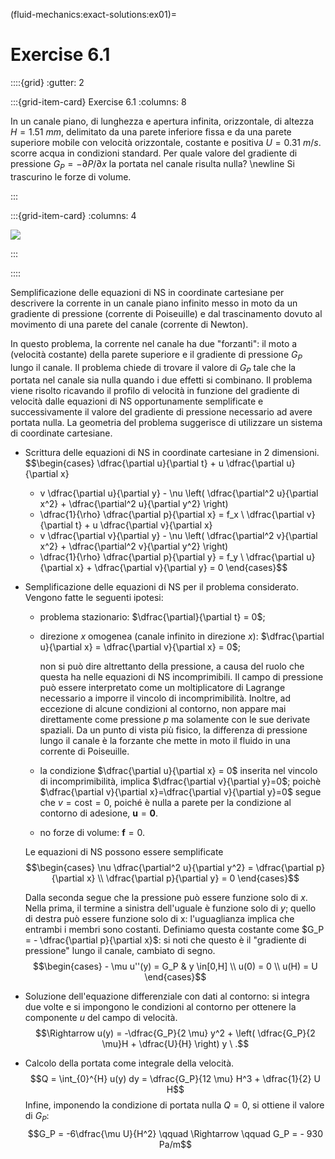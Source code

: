 (fluid-mechanics:exact-solutions:ex01)=
# Exercise 6.1

::::{grid}
:gutter: 2

:::{grid-item-card} Exercise 6.1
:columns: 8

In un canale piano, di lunghezza e apertura infinita, 
orizzontale, di altezza $H=1.51\ mm$,
delimitato da una parete inferiore fissa e da una parete superiore 
mobile con velocità orizzontale, costante e positiva $U=0.31\ m/s$.
scorre acqua in condizioni standard.
Per quale valore del gradiente di pressione $G_P = -\partial P/\partial x$ la portata nel canale risulta nulla? \newline
Si trascurino le forze di volume.

:::

:::{grid-item-card}
:columns: 4

![](../../fig/slnEsatte-newton-couette.png)

:::

::::


Semplificazione delle equazioni di NS in coordinate cartesiane per
descrivere la corrente in un canale piano infinito messo in moto da un
gradiente di pressione (corrente di Poiseuille) e dal trascinamento
dovuto al movimento di una parete del canale (corrente di Newton).

In questo problema, la corrente nel canale ha due \"forzanti\": il moto
a (velocità costante) della parete superiore e il gradiente di pressione
$G_P$ lungo il canale. Il problema chiede di trovare il valore di $G_P$
tale che la portata nel canale sia nulla quando i due effetti si
combinano. Il problema viene risolto ricavando il profilo di velocità in
funzione del gradiente di velocità dalle equazioni di NS opportunamente
semplificate e successivamente il valore del gradiente di pressione
necessario ad avere portata nulla. La geometria del problema suggerisce
di utilizzare un sistema di coordinate cartesiane.

-   Scrittura delle equazioni di NS in coordinate cartesiane in 2
    dimensioni. $$\begin{cases}
      \dfrac{\partial u}{\partial t} + u \dfrac{\partial u}{\partial x}
      + v \dfrac{\partial u}{\partial y} - \nu \left( 
      \dfrac{\partial^2 u}{\partial x^2} +
      \dfrac{\partial^2 u}{\partial y^2} \right)
      + \dfrac{1}{\rho} \dfrac{\partial p}{\partial x} = f_x \\
      \dfrac{\partial v}{\partial t} + u \dfrac{\partial v}{\partial x}
      + v \dfrac{\partial v}{\partial y} - \nu \left( 
      \dfrac{\partial^2 v}{\partial x^2} +
      \dfrac{\partial^2 v}{\partial y^2} \right)
      + \dfrac{1}{\rho} \dfrac{\partial p}{\partial y} = f_y \\
      \dfrac{\partial u}{\partial x} + \dfrac{\partial v}{\partial y} = 0
    \end{cases}$$

-   Semplificazione delle equazioni di NS per il problema considerato.
    Vengono fatte le seguenti ipotesi:

    -   problema stazionario: $\dfrac{\partial}{\partial t} = 0$;

    -   direzione $x$ omogenea (canale infinito in direzione $x$):
        $\dfrac{\partial u}{\partial x} = \dfrac{\partial v}{\partial x} = 0$;

        non si può dire altrettanto della pressione, a causa del ruolo
        che questa ha nelle equazioni di NS incomprimibili. Il campo di
        pressione può essere interpretato come un moltiplicatore di
        Lagrange necessario a imporre il vincolo di incomprimibilità.
        Inoltre, ad eccezione di alcune condizioni al contorno, non
        appare mai direttamente come pressione $p$ ma solamente con le
        sue derivate spaziali. Da un punto di vista più fisico, la
        differenza di pressione lungo il canale è la forzante che mette
        in moto il fluido in una corrente di Poiseuille.

    -   la condizione $\dfrac{\partial u}{\partial x} = 0$ inserita nel
        vincolo di incomprimibilità, implica
        $\dfrac{\partial v}{\partial y}=0$; poichè
        $\dfrac{\partial v}{\partial x}=\dfrac{\partial v}{\partial y}=0$
        segue che $v = \text{cost} = 0$, poiché è nulla a parete per la
        condizione al contorno di adesione, $\mathbf{u} = \mathbf{0}$.

    -   no forze di volume: $\mathbf{f} = 0$.

    Le equazioni di NS possono essere semplificate $$\begin{cases}
      \nu \dfrac{\partial^2 u}{\partial y^2} = \dfrac{\partial p}{\partial x} \\
      \dfrac{\partial p}{\partial y} = 0  
    \end{cases}$$

    Dalla seconda segue che la pressione può essere funzione solo di
    $x$. Nella prima, il termine a sinistra dell'uguale è funzione solo
    di $y$; quello di destra può essere funzione solo di x:
    l'uguaglianza implica che entrambi i membri sono costanti. Definiamo
    questa costante come $G_P = - \dfrac{\partial p}{\partial x}$: si
    noti che questo è il \"gradiente di pressione\" lungo il canale,
    cambiato di segno. $$\begin{cases}
        - \mu u''(y) = G_P & y \in[0,H] \\
        u(0) = 0  \\ u(H) = U
      \end{cases}$$

-   Soluzione dell'equazione differenziale con dati al contorno: si
    integra due volte e si impongono le condizioni al contorno per
    ottenere la componente $u$ del campo di velocità.
    $$\Rightarrow u(y) = -\dfrac{G_P}{2 \mu} y^2 + \left( \dfrac{G_P}{2 \mu}H
        + \dfrac{U}{H} \right) y \ .$$

-   Calcolo della portata come integrale della velocità.
    $$Q = \int_{0}^{H} u(y) dy = \dfrac{G_P}{12 \mu} H^3 + \dfrac{1}{2} U H$$
    Infine, imponendo la condizione di portata nulla $Q=0$, si ottiene
    il valore di $G_P$:
    $$G_P = -6\dfrac{\mu U}{H^2} \qquad \Rightarrow \qquad G_P = - 930 Pa/m$$
